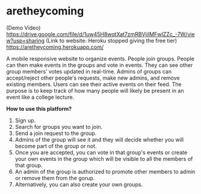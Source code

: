 # aretheycoming
(Demo Video)
https://drive.google.com/file/d/1uw45H8wqtXat7zmRBVjiIMFwIZZc_-7W/view?usp=sharing
(Link to website: Heroku stopped giving the free tier)
https://aretheycoming.herokuapp.com/

A mobile responsive website to organize events. People join groups. People can then make events in the groups and vote in events. They can see other group members’ votes updated in real-time. Admins of groups can accept/reject other people's requests, make new admins, and remove existing members. Users can see their active events on their feed.
The purpose is to keep track of how many people will likely be present in an event like a college lecture.


**How to use this platform?**
1. Sign up.
1. Search for groups you want to join.
1. Send a join request to the group.
1. Admins of the group will see it and they will decide whether you will become part of the group or not.
1. Once you are accepted, you can vote in that group's events or create your own events in the group which will be visible to all the members of that group.
1. An admin of the group is authorized to promote other members to admin or remove them from the gorup.
1. Alternatively, you can also create your own groups.
